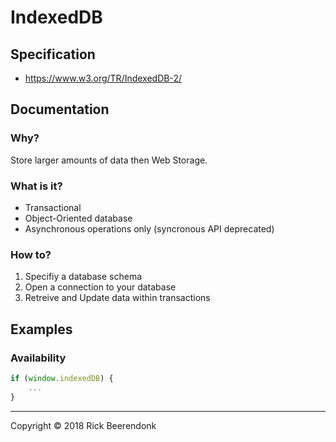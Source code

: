 # IndexedDB

## Specification

* https://www.w3.org/TR/IndexedDB-2/

## Documentation

### Why?

Store larger amounts of data then Web Storage.

### What is it?

* Transactional
* Object-Oriented database
* Asynchronous operations only (syncronous API deprecated)

### How to?

1. Specifiy a database schema
2. Open a connection to your database
3. Retreive and Update data within transactions

## Examples

### Availability

```javascript
if (window.indexedDB) {
    ...
}
```

---

Copyright © 2018 Rick Beerendonk
